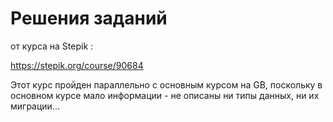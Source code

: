# Решения заданий

от курса на Stepik :

https://stepik.org/course/90684

Этот курс пройден параллельно с основным курсом на GB, поскольку в основном курсе мало информации - не описаны ни типы данных, ни их миграции... 